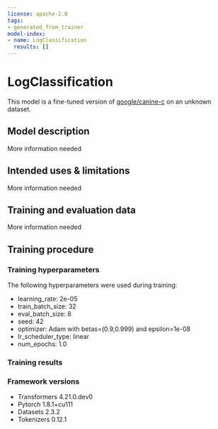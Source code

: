 ```yaml
---
license: apache-2.0
tags:
- generated_from_trainer
model-index:
- name: LogClassification
  results: []
---
```


<!-- This model card has been generated automatically according to the information the Trainer had access to. You
should probably proofread and complete it, then remove this comment. -->

# LogClassification

This model is a fine-tuned version of [google/canine-c](https://huggingface.co/google/canine-c) on an unknown dataset.

## Model description

More information needed

## Intended uses & limitations

More information needed

## Training and evaluation data

More information needed

## Training procedure

### Training hyperparameters

The following hyperparameters were used during training:
- learning_rate: 2e-05
- train_batch_size: 32
- eval_batch_size: 8
- seed: 42
- optimizer: Adam with betas=(0.9,0.999) and epsilon=1e-08
- lr_scheduler_type: linear
- num_epochs: 1.0

### Training results



### Framework versions

- Transformers 4.21.0.dev0
- Pytorch 1.8.1+cu111
- Datasets 2.3.2
- Tokenizers 0.12.1
